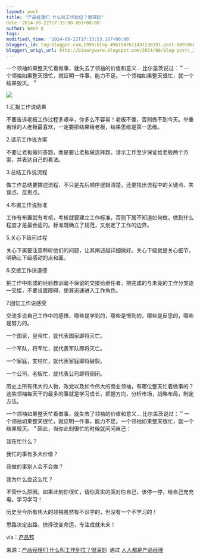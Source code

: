 ```yaml
--- 
layout: post 
title: "产品经理们 什么叫工作到位？很深刻" 
date:'2014-08-22T17:33:00.003+08:00' 
author: Wenh Q
tags:
modified\_time: '2014-08-22T17:33:53.167+08:00' 
blogger\_id: tag:blogger.com,1999:blog-4961947611491238191.post-8891060646161644726
blogger\_orig\_url: http://binaryware.blogspot.com/2014/08/blog-post\_22.html
---
```

一个领袖如果整天忙着做事，就失去了领袖的价值和意义...
比尔盖茨说过：＂一个领袖如果整天很忙，就证明一件事，能力不足。一个领袖如果整天很忙，就一个结果毁灭。＂



![](https://images-blogger-opensocial.googleusercontent.com/gadgets/proxy?url=http%3A%2F%2Fimage.woshipm.com%2Fwp-files%2F2014%2F08%2Fac11871699d76c88b0a163d6e0c4fbc9.jpg&container=blogger&gadget=a&rewriteMime=image%2F*)



1.汇报工作说结果



不要告诉老板工作过程多艰辛，你多么不容易！老板不傻，否则做不到今天。举重若轻的人老板最喜欢，一定要把结果给老板，结果思维是第一思维。



2.请示工作说方案



不要让老板做问答题，而是要让老板做选择题。请示工作至少保证给老板两个方案，并表达自己的看法。



3.总结工作说流程



做工作总结要描述流程，不只是先后顺序逻辑清楚，还要找出流程中的关键点、失误点、反思点。



4.布置工作说标准



工作有布置就有考核，考核就要建立工作标准，否则下属不知道如何做，做到什么程度才是最合适的。标准既确立了规范，又划定了工作的边界。



5.关心下级问过程



关心下属要注意聆听他们的问题，让其阐述越详细做好。关心下级就是关心细节，明确让下级感动的点和面。



6.交接工作讲道德



把工作中形成的经验教训毫不保留的交接给继任者，把完成的与未竟的工作分类逐一交接，不要设置障碍，使其迅速进入工作角色。



7.回忆工作说感受



交流多说自己工作中的感悟，哪些是学到的，哪些是悟到的，哪些是反思的，哪些是努力的。

一个国家，皇帝忙，就代表国家即将灭亡。

一个军队，将军忙，就代表军队即将灭亡。

一个家庭，支柱忙，就代表家庭即将破裂。

一个公司，老板忙，就代表公司即将倒闭。



历史上所有伟大的人物，政党以及如今伟大的商业领袖，有哪位整天忙着做事的？这些领袖每天干的最多的事就是学习成长，把握方向，分析市场，战略布局，制定方法。



一个领袖如果整天忙着做事，就失去了领袖的价值和意义...
比尔盖茨说过：＂一个领袖如果整天很忙，就证明一件事，能力不足。一个领袖如果整天很忙，就一个结果毁灭。＂因此，当你此刻很忙的时候就问问自己：

我在忙什么？

我忙的事有多大价值？

我做的事别人会不会做？

我为什么会这么忙？



不管什么原因，如果此刻你很忙，请你真实的面对你自己，该停一停，给自己充充电，学习学习！



历史至今所有伟大的领袖虽然有不识字的，但没有一个不学习的！



思路决定出路，抉择改变命运，专注成就未来！



via：[产品邦](http://www.masterchat.cn/exp/201407/00000846.html)
<div>




</div>

<div>

来源：[产品经理们
什么叫工作到位？很深刻](http://www.woshipm.com/pmd/97661.html)  通过 [人人都是产品经理](http://www.woshipm.com/)

</div>
